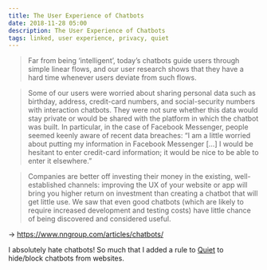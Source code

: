 ```yaml
---
title: The User Experience of Chatbots
date: 2018-11-28 05:00
description: The User Experience of Chatbots
tags: linked, user experience, privacy, quiet
---
```


> Far from being ‘intelligent’, today’s chatbots guide users through simple linear flows, and our user research shows that they have a hard time whenever users deviate from such flows.

> Some of our users were worried about sharing personal data such as birthday, address, credit-card numbers, and social-security numbers with interaction chatbots. They were not sure whether this data would stay private or would be shared with the platform in which the chatbot was built. In particular, in the case of Facebook Messenger, people seemed keenly aware of recent data breaches: “I am a little worried about putting my information in Facebook Messenger […] I would be hesitant to enter credit-card information; it would be nice to be able to enter it elsewhere.”

> Companies are better off investing their money in the existing, well-established channels: improving the UX of your website or app will bring you higher return on investment than creating a chatbot that will get little use. We saw that even good chatbots (which are likely to require increased development and testing costs) have little chance of being discovered and considered useful.

→ https://www.nngroup.com/articles/chatbots/

I absolutely hate chatbots! So much that I added a rule to [Quiet](https://petercammeraat.net/projects/quiet/) to hide/block chatbots from websites.
